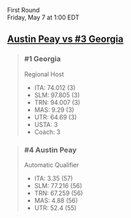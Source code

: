 First Round  
Friday, May 7 at 1:00 EDT
## [Austin Peay vs #3 Georgia](https://www.ncaa.com/game/5833663) 

> ### #1 Georgia  
> Regional Host  
> - ITA: 74.012 (3)  
> - SLM: 97.805 (3)  
> - TRN: 94.007 (3)  
> - MAS: 9.29 (3)  
> - UTR: 64.69 (3)  
> - USTA: 3  
> - Coach: 3  

> ### #4 Austin Peay  
> Automatic Qualifier  
> - ITA: 3.35 (57)  
> - SLM: 77.216 (56)  
> - TRN: 67.259 (56)  
> - MAS: 4.88 (56)  
> - UTR: 52.4 (55)  